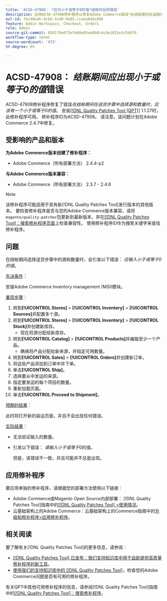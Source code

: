 ```yaml
---
title: 'ACSD-47908： *应为小于或等于0的值*结账时出现错误'
description: 应用ACSD-47908修补程序以修复Adobe Commerce错误*在结帐期间在运输步骤中选择源和数量时，应提供一个小于或等于0的值*。
exl-id: fec90e4b-9cb8-4cd9-9e85-ccada840c896
feature: Admin Workspace, Checkout, Orders
role: Admin
source-git-commit: 958179e0f3efe08e65ea8b0c4c4e1015e3c5bb76
workflow-type: tm+mt
source-wordcount: '473'
ht-degree: 0%

---
```


# ACSD-47908： *结账期间应出现小于或等于0的值*&#x200B;错误

ACSD-47908修补程序修复了错误&#x200B;*在结帐期间在送货步骤中选择源和数量时，应该有一个小于或等于0的值*。 安装[[!DNL Quality Patches Tool (QPT)]](/help/announcements/adobe-commerce-announcements/magento-quality-patches-released-new-tool-to-self-serve-quality-patches.md) 1.1.27时，此修补程序可用。 修补程序ID为ACSD-47908。 请注意，该问题计划在Adobe Commerce 2.4.7中修复。

## 受影响的产品和版本

**为Adobe Commerce版本创建了修补程序：**

* Adobe Commerce（所有部署方法） 2.4.4-p2

**与Adobe Commerce版本兼容：**

* Adobe Commerce（所有部署方法） 2.3.7 - 2.4.6

>[!NOTE]
>
>该修补程序可能适用于具有新[!DNL Quality Patches Tool]发行版本的其他版本。 要检查修补程序是否与您的Adobe Commerce版本兼容，请将`magento/quality-patches`包更新到最新版本，并在[[!DNL Quality Patches Tool]：搜索修补程序页面](https://experienceleague.adobe.com/tools/commerce-quality-patches/index.html)上检查兼容性。 使用修补程序ID作为搜索关键字来查找修补程序。

## 问题

在结帐期间选择送货步骤中的源和数量时，会引发以下错误： *应输入小于或等于0的值*。

<u>先决条件</u>：

安装Adobe Commerce Inventory management (MSI)模块。

<u>重现步骤</u>：

1. 转到&#x200B;**[!UICONTROL Stores]** > **[!UICONTROL Inventory]** > **[!UICONTROL Sources]**&#x200B;并配置多个源。
1. 转到&#x200B;**[!UICONTROL Stores]** > **[!UICONTROL Inventory]** > **[!UICONTROL Stock]**&#x200B;并创建新库存。
   * 现在将源分配给新库存。
1. 转到&#x200B;**[!UICONTROL Catalog]** > **[!UICONTROL Products]**&#x200B;并编辑至少一个产品。
   * 确保将产品分配给新来源，并指定可用数量。
1. 转到&#x200B;**[!UICONTROL Sales]** > **[!UICONTROL Orders]**&#x200B;并创建新订单。
1. 将这些产品添加到订单中并下单。
1. 单击&#x200B;**[!UICONTROL Ship]**。
1. 选择要从中发运的来源。
1. 指定要发运的每个项目的数量。
1. 重新加载页面。
1. 单击&#x200B;**[!UICONTROL Proceed to Shipment]**。

<u>预期的结果</u>：

此时将打开新的装运页面，并且不会出现任何错误。

<u>实际结果</u>：

* 无法验证输入的数量。
* 引发以下错误： *请输入小于或等于0*&#x200B;的值。

  但是，该错误不一致，并且可能并不总是出现。

## 应用修补程序

要应用单独的修补程序，请根据您的部署方法使用以下链接：

* Adobe Commerce或Magento Open Source内部部署： [!DNL Quality Patches Tool]指南中的[[!DNL Quality Patches Tool] >使用情况](https://experienceleague.adobe.com/docs/commerce-operations/tools/quality-patches-tool/usage.html)。
* 云基础架构上的Adobe Commerce：云基础架构上的Commerce指南中的[升级和修补程序>应用修补程序](https://experienceleague.adobe.com/docs/commerce-cloud-service/user-guide/develop/upgrade/apply-patches.html)。

## 相关阅读

要了解有关[!DNL Quality Patches Tool]的更多信息，请参阅：

* [[!DNL Quality Patches Tool] 已发布：我们支持知识库中用于自助提供高质量修补程序的新工具](/help/announcements/adobe-commerce-announcements/magento-quality-patches-released-new-tool-to-self-serve-quality-patches.md)。
* [使用我们的支持知识库中的 [!DNL Quality Patches Tool]](/help/support-tools/patches-available-in-qpt-tool/check-patch-for-magento-issue-with-magento-quality-patches.md)，检查您的Adobe Commerce问题是否有可用的修补程序。

有关QPT中其他可用修补程序的信息，请参阅[!DNL Quality Patches Tool]指南中的[[!DNL Quality Patches Tool]：搜索修补程序](https://experienceleague.adobe.com/tools/commerce-quality-patches/index.html)。
